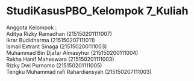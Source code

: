 # StudiKasusPBO_Kelompok 7_Kuliah

Anggota Kelompok : <br>
Aditya Rizky Ramadhan 			(215150201111007)<br>
Ikrar Budidharma 				(215150207111011)<br>
Ismail Extrant Sinaga 				(215150200111003)<br>
Muhammad Bin Djafar Almasyhur		(215150200111004)<br>
Rakha Hanif Maheswara			(215150201111003)<br>
Rizky Dwi Purnomo 				(215150201111005)<br>
Tengku Muhammad rafi Rahardiansyah 		(215150207111003)<br>
